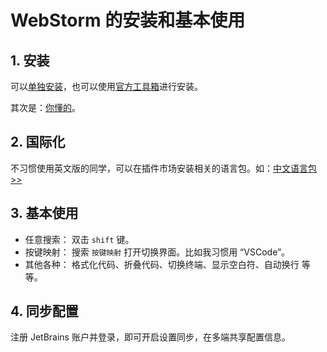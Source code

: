 # WebStorm 的安装和基本使用<!-- omit in toc -->

## 1. 安装

可以[单独安装](https://www.jetbrains.com/zh-cn/webstorm)，也可以使用[官方工具箱](https://www.jetbrains.com/zh-cn/toolbox-app/)进行安装。

其次是：[你懂的](https://3.jetbra.in/)。

## 2. 国际化

不习惯使用英文版的同学，可以在插件市场安装相关的语言包。如：[中文语言包>>](https://plugins.jetbrains.com/plugin/13710-chinese-simplified-language-pack----)

## 3. 基本使用

- 任意搜索： 双击 `shift` 键。
- 按键映射： 搜索 `按键映射` 打开切换界面。比如我习惯用 “VSCode”。
- 其他各种： 格式化代码、折叠代码、切换终端、显示空白符、自动换行 等等。

## 4. 同步配置

注册 JetBrains 账户并登录，即可开启设置同步，在多端共享配置信息。
